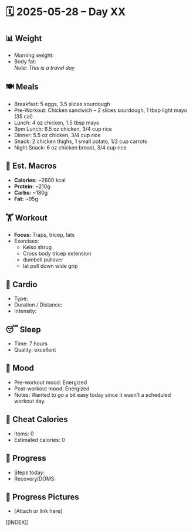 # 🗓️ 2025-05-28 – Day XX

## 📊 Weight
- Morning weight:  
- Body fat:  
*Note: This is a travel day*
## 🍽️ Meals
- Breakfast: 5 eggs, 3.5 slices sourdough  
- Pre-Workout: Chicken sandwich – 2 slices sourdough, 1 tbsp light mayo (35 cal)  
- Lunch: 4 oz chicken, 1.5 tbsp mayo  
- 3pm Lunch: 6.5 oz chicken, 3/4 cup rice  
- Dinner: 5.5 oz chicken, 3/4 cup rice  
- Snack: 2 chicken thighs, 1 small potato, 1/2 cup carrots  
- Night Snack: 6 oz chicken breast, 3/4 cup rice  

## 🧮 Est. Macros
- **Calories:** ~2600 kcal  
- **Protein:** ~210g  
- **Carbs:** ~180g  
- **Fat:** ~95g  

## 🏋️ Workout
- **Focus:**  Traps, tricep, lats
- Exercises:  
	- Kelso shrug
	- Cross body tricep extension 
	- dumbell pullover
	- lat pull down wide grip

## 🏃 Cardio
- Type:  
- Duration / Distance:  
- Intensity:  

## 😴 Sleep
- Time:  7 hours 
- Quality:  excellent

## 🧠 Mood
- Pre-workout mood:  Energized
- Post-workout mood:  Energized
- Notes:  Wanted to go a bit easy today since it wasn't a scheduled workout day.

## 🍫 Cheat Calories
- Items: 0  
- Estimated calories: 0  

## 🧍 Progress
- Steps today:  
- Recovery/DOMS:  

## 📸 Progress Pictures
- [Attach or link here]

[[INDEX]]
